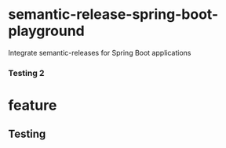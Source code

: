 # semantic-release-spring-boot-playground
Integrate semantic-releases for Spring Boot applications


### Testing 2


# feature

## Testing
